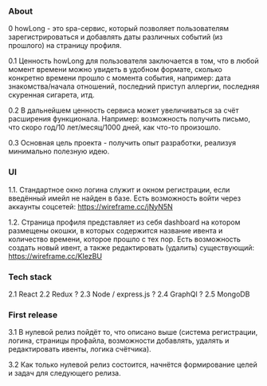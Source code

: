 ### About
0 howLong - это spa-сервис, который позволяет пользователям зарегистрироваться и добавлять даты различных событий (из прошлого) на страницу профиля.


0.1 Ценность howLong для пользователя заключается в том, что в любой момент времени можно увидеть в удобном формате, сколько конкретно времени прошло с момента события, например: дата знакомства/начала отношений, последний приступ аллергии, последняя скуренная сигарета, итд.

0.2 В дальнейшем ценность сервиса может увеличиваться за счёт расширения функционала. Например: возможность получить письмо, что скоро год/10 лет/месяц/1000 дней, как что-то произошло.

0.3 Основная цель проекта - получить опыт разработки, реализуя минимально полезную идею.

### UI

1.1. Стандартное окно логина служит и окном регистрации, если введённый имейл не найден в базе. Есть возможность войти через аккаунты соцсетей:
https://wireframe.cc/jNyN5N

1.2. Страница профиля представляет из себя dashboard на котором размещены окошки, в которых содержится название ивента и количество времени, которое прошло с тех пор. Есть возможность создать новый ивент, а также редактировать (удалить) существующий:
https://wireframe.cc/KIezBU 

### Tech stack

2.1 React
2.2 Redux ?
2.3 Node / express.js ?
2.4 GraphQl ?
2.5 MongoDB


### First release

3.1 В нулевой релиз пойдёт то, что описано выше (система регистрации, логина, страницы профайла, возможности добавлять, удалять и редактировать ивенты, логика счётчика).

3.2 Как только нулевой релиз состоится, начнётся формирование целей и задач для следующего релиза.